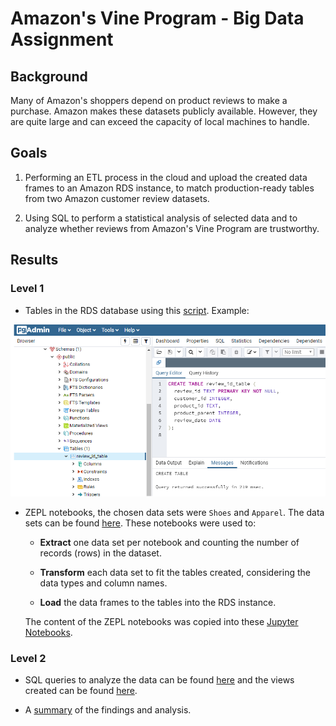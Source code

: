 # Amazon's Vine Program - Big Data Assignment

## Background

Many of Amazon's shoppers depend on product reviews to make a purchase. Amazon makes 
these datasets publicly available. However, they are quite large and can exceed the 
capacity of local machines to handle. 


## Goals

1. Performing an ETL process in the cloud and upload the created data frames to 
an Amazon RDS instance, to match production-ready tables from two Amazon customer 
review datasets.

2. Using SQL to perform a statistical analysis of selected data and to analyze whether 
reviews from Amazon's Vine Program are trustworthy.


## Results

### Level 1

* Tables in the RDS database using this [script](./Scripts/schema.sql). Example:
 
 ![cn](./Images/ct1.png)

* ZEPL notebooks, the chosen data sets were `Shoes` and `Apparel`. 
The data sets can be found [here](https://s3.amazonaws.com/amazon-reviews-pds/tsv/index.txt).
These notebooks were used to:

  - __Extract__ one data set per notebook and counting the number of records (rows) in the dataset.

  - __Transform__ each data set to fit the tables created, considering the data types and column names.

  - __Load__ the data frames to the tables into the RDS instance. 

  The content of the ZEPL notebooks was copied into these [Jupyter Notebooks](./Notebooks/).


### Level 2 

* SQL queries to analyze the data can be found [here](./Scripts/stats.sql) and 
 the views created can be found [here](./Scripts/views.sql).

* A [summary](./Summary/BigData_Summary.pdf) of the findings and analysis.






